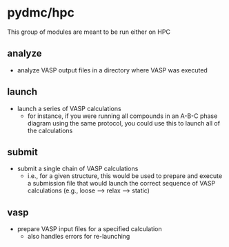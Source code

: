 # pydmc/hpc
This group of modules are meant to be run either on HPC

## analyze
- analyze VASP output files in a directory where VASP was executed

## launch
- launch a series of VASP calculations
    - for instance, if you were running all compounds in an A-B-C phase diagram using the same protocol, you could use this to launch all of the calculations

## submit
- submit a single chain of VASP calculations
    - i.e., for a given structure, this would be used to prepare and execute a submission file that would launch the correct sequence of VASP calculations (e.g., loose --> relax --> static)

## vasp
- prepare VASP input files for a specified calculation
    - also handles errors for re-launching